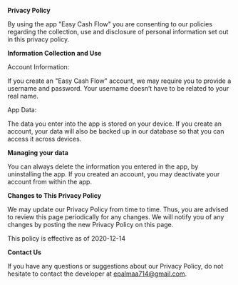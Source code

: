 **Privacy Policy**

By using the app "Easy Cash Flow" you are consenting to our policies regarding the collection, use and disclosure of personal information set out in this privacy policy.

**Information Collection and Use**

Account Information:

	
If you create an "Easy Cash Flow" account, we may require you to provide a username and password. Your username doesn’t have to be related to your real name.

App Data:

The data you enter into the app is stored on your device. If you create an account, your data will also be backed up in our database so that you can access it across devices.

**Managing your data**

You can always delete the information you entered in the app, by uninstalling the app. If you created an account, you may deactivate your account from within the app.


**Changes to This Privacy Policy**

We may update our Privacy Policy from time to time. Thus, you are advised to review this page periodically for any changes. We will notify you of any changes by posting the new Privacy Policy on this page.

This policy is effective as of 2020-12-14

**Contact Us**

If you have any questions or suggestions about our Privacy Policy, do not hesitate to contact the developer at epalmaa714@gmail.com.
